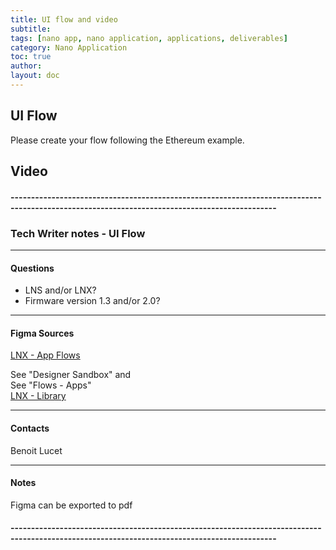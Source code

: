 ```yaml
---
title: UI flow and video
subtitle:
tags: [nano app, nano application, applications, deliverables]
category: Nano Application
toc: true
author:
layout: doc
---
```


## UI Flow

Please create your flow following the Ethereum example.


## Video

#### ---------------------------------------------------------------------------------------------------------------------------------------------

### Tech Writer notes - UI Flow
  
****
#### Questions

- LNS and/or LNX?
- Firmware version 1.3 and/or 2.0?

****
#### Figma Sources
[LNX - App Flows](https://www.figma.com/file/4evXmSBqJrzHn8KqWnEa5N/LNX---App-flows?node-id=302%3A2106&viewport=325%2C48%2C1)

See "Designer Sandbox" and  
See "Flows - Apps"  
[LNX - Library](https://www.figma.com/file/eYGvH0b1jCrBoVLKAT5K7U/LNX---Library?node-id=78%3A46&viewport=325%2C48%2C0.68)
  
****
#### Contacts
Benoit Lucet
  
****
#### Notes
Figma can be exported to pdf

#### ---------------------------------------------------------------------------------------------------------------------------------------------

